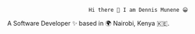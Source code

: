                               Hi there 👋 I am Dennis Munene 😀
                              


A Software Developer ✨ based in 🌍 Nairobi, Kenya 🇰🇪.

<!--
**Dennis-Munene/Dennis-Munene** is a ✨ _special_ ✨ repository because its `README.md` (this file) appears on your GitHub profile.

Here are some ideas to get you started:

- 🔭 I’m currently working on ...
- 🌱 I’m currently learning ...
- 👯 I’m looking to collaborate on ...
- 🤔 I’m looking for help with ...
- 💬 Ask me about ...
- 📫 How to reach me: ...
- 😄 Pronouns: ...
- ⚡ Fun fact: ...
-->
